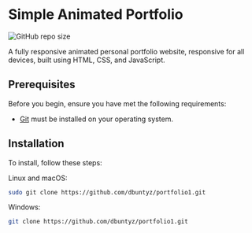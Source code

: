 # Simple Animated Portfolio

![GitHub repo size](https://img.shields.io/github/repo-size/dbuntyz/portfolio1)


A fully responsive animated personal portfolio website, responsive for all devices, built using HTML, CSS, and JavaScript.

## Prerequisites

Before you begin, ensure you have met the following requirements:

* [Git](https://git-scm.com/downloads "Download Git") must be installed on your operating system.

## Installation

To install, follow these steps:

Linux and macOS:

```bash
sudo git clone https://github.com/dbuntyz/portfolio1.git
```

Windows:

```bash
git clone https://github.com/dbuntyz/portfolio1.git
```
